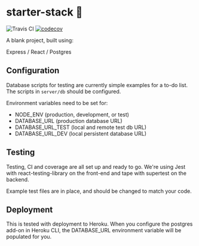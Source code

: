# starter-stack 🥞

![Travis CI](https://api.travis-ci.org/arrested-developer/starter-stack.svg?branch=master) [![codecov](https://codecov.io/gh/arrested-developer/starter-stack/branch/master/graph/badge.svg)](https://codecov.io/gh/arrested-developer/starter-stack)

A blank project, built using:

Express / React / Postgres

## Configuration

Database scripts for testing are currently simple examples for a to-do list. The scripts in `server/db` should be configured.

Environment variables need to be set for:

- NODE_ENV (production, development, or test)
- DATABASE_URL (production database URL)
- DATABASE_URL_TEST (local and remote test db URL)
- DATABASE_URL_DEV (local persistent database URL)

## Testing

Testing, CI and coverage are all set up and ready to go. We're using Jest with react-testing-library on the front-end and tape with supertest on the backend.

Example test files are in place, and should be changed to match your code.

## Deployment

This is tested with deployment to Heroku. When you configure the postgres add-on in Heroku CLI, the DATABASE_URL environment variable will be populated for you.


